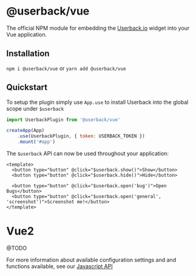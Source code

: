 # @userback/vue
The official NPM module for embedding the [Userback.io](https://userback.io) widget into your Vue application.

## Installation
`npm i @userback/vue` or `yarn add @userback/vue`

## Quickstart

To setup the plugin simply use `App.use` to install Userback into the global scope under `$userback`
``` javascript
import UserbackPlugin from '@userback/vue'

createApp(App)
    .use(UserbackPlugin, { token: USERBACK_TOKEN })
    .mount('#app')
```

The `$userback` API can now be used throughout your application:
``` vue
<template>
  <button type="button" @click="$userback.show()">Show</button>
  <button type="button" @click="$userback.hide()">Hide</button>

  <button type="button" @click="$userback.open('bug')">Open Bugs</button>
  <button type="button" @click="$userback.open('general', 'screenshot')">Screenshot me!</button>
</template>
```

# Vue2
@TODO

For more information about available configuration settings and and functions available, see our [Javascript API](https://support.userback.io/en/articles/5209252-javascript-api)
